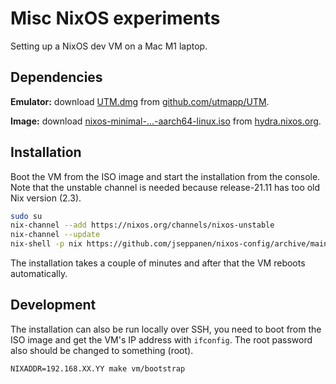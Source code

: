 
# Misc NixOS experiments

Setting up a NixOS dev VM on a Mac M1 laptop.

## Dependencies

**Emulator:** download [UTM.dmg](https://github.com/utmapp/UTM/releases/download/v3.0.4-2/UTM.dmg) from [github.com/utmapp/UTM](https://github.com/utmapp/UTM/releases/).

**Image:** download [nixos-minimal-...-aarch64-linux.iso](https://hydra.nixos.org/build/166864442/download/1/nixos-minimal-21.11.335858.592b893530e-aarch64-linux.iso) from [hydra.nixos.org](https://hydra.nixos.org/job/nixos/release-21.11/nixos.iso_minimal.aarch64-linux).

## Installation

Boot the VM from the ISO image and start the installation from the console. Note that the unstable channel is needed because release-21.11 has too old Nix version (2.3).

```bash
sudo su
nix-channel --add https://nixos.org/channels/nixos-unstable
nix-channel --update
nix-shell -p nix https://github.com/jseppanen/nixos-config/archive/main.tar.gz
```

The installation takes a couple of minutes and after that the VM reboots automatically.

## Development

The installation can also be run locally over SSH, you need to boot from the ISO image and get the VM's IP address with `ifconfig`. The root password also should be changed to something (root).

```make
NIXADDR=192.168.XX.YY make vm/bootstrap
```
